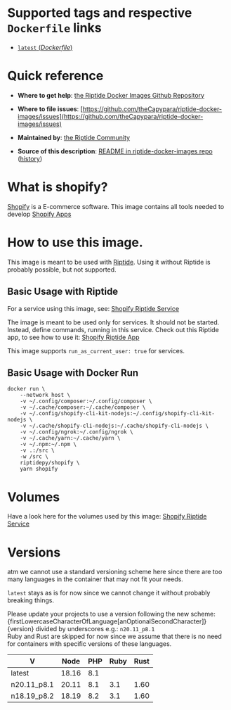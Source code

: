 # Supported tags and respective `Dockerfile` links

-	[`latest` (*Dockerfile*)](https://github.com/theCapypara/riptide-docker-images/shopify/Dockerfile)

# Quick reference

-	**Where to get help**:
	[the Riptide Docker Images Github Repository](https://github.com/theCapypara/riptide-docker-images)

-	**Where to file issues**:
	[https://github.com/theCapypara/riptide-docker-images/issues](https://github.com/theCapypara/riptide-docker-images/issues)

-	**Maintained by**:
	[the Riptide Community](https://github.com/theCapypara/riptide-docker-images)

-	**Source of this description**:
	[README in riptide-docker-images repo](https://github.com/theCapypara/riptide-docker-images/tree/master/shopify) ([history](https://github.com/theCapypara/riptide-docker-images/tree/master/shopify))

# What is shopify?

[Shopify](https://shopify.com) is a E-commerce software. This image contains all tools needed to develop [Shopify Apps](https://shopify.dev/apps)

# How to use this image.

This image is meant to be used with [Riptide](https://github.com/theCapypara/riptide-cli). 
Using it without Riptide is probably possible, but not supported.

## Basic Usage with Riptide

For a service using this image, see: [Shopify Riptide Service](https://github.com/theCapypara/riptide-repo/tree/master/service/shopify)

The image is meant to be used only for services.
It should not be started. Instead, define commands, running in this service.
Check out this Riptide app, to see how to use it: [Shopify Riptide App](https://github.com/theCapypara/riptide-repo/tree/master/app/shopify)

This image supports ``run_as_current_user: true`` for services.

## Basic Usage with Docker Run

```
docker run \
	--network host \
	-v ~/.config/composer:~/.config/composer \
	-v ~/.cache/composer:~/.cache/composer \
	-v ~/.config/shopify-cli-kit-nodejs:~/.config/shopify-cli-kit-nodejs \
	-v ~/.cache/shopify-cli-nodejs:~/.cache/shopify-cli-nodejs \
	-v ~/.config/ngrok:~/.config/ngrok \
	-v ~/.cache/yarn:~/.cache/yarn \
	-v ~/.npm:~/.npm \
	-v .:/src \
	-w /src \
	riptidepy/shopify \
	yarn shopify
```

# Volumes

Have a look here for the volumes used by this image: [Shopify Riptide Service](https://github.com/theCapypara/riptide-repo/tree/master/service/shopify)

# Versions
atm we cannot use a standard versioning scheme here
since there are too many languages in the container
that may not fit your needs.

`latest` stays as is for now since we cannot change it without probably breaking things.

Please update your projects to use a version following the new scheme:  
{firstLowercaseCharacterOfLanguage[anOptionalSecondCharacter]}{version} divided by underscores e.g.: `n20.11_p8.1`  
Ruby and Rust are skipped for now since we assume that there is no need for containers with specific versions of these languages.

| V           | Node  | PHP | Ruby | Rust |
|-------------|-------|-----|------|------|
| latest      | 18.16 | 8.1 |      |      |
| n20.11_p8.1 | 20.11 | 8.1 | 3.1  | 1.60 |
| n18.19_p8.2 | 18.19 | 8.2 | 3.1  | 1.60 |
